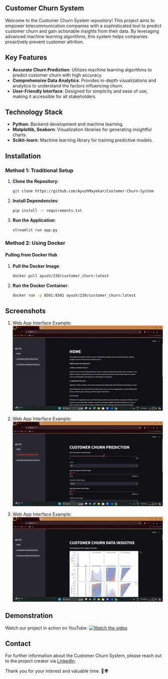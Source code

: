 ## Customer Churn System

Welcome to the Customer Churn System repository! This project aims to empower telecommunication companies with a sophisticated tool to predict customer churn and gain actionable insights from their data. By leveraging advanced machine learning algorithms, this system helps companies proactively prevent customer attrition.

## Key Features

- **Accurate Churn Prediction**: Utilizes machine learning algorithms to predict customer churn with high accuracy.
- **Comprehensive Data Analytics**: Provides in-depth visualizations and analytics to understand the factors influencing churn.
- **User-Friendly Interface**: Designed for simplicity and ease of use, making it accessible for all stakeholders.

## Technology Stack

- **Python**: Backend development and machine learning.
- **Matplotlib, Seaborn**: Visualization libraries for generating insightful charts.
- **Scikit-learn**: Machine learning library for training predictive models.

## Installation

### Method 1: Traditional Setup

1. **Clone the Repository**: 
   ```sh
   git clone https://github.com/AyushMayekar/Customer-Churn-System
   ```

2. **Install Dependencies**: 
   ```sh
   pip install -r requirements.txt
   ```

3. **Run the Application**:
   ```sh
   streamlit run app.py
   ```

### Method 2: Using Docker

#### Pulling from Docker Hub

1. **Pull the Docker Image**:
   ```sh
   docker pull ayush/230/customer_churn:latest
   ```

2. **Run the Docker Container**:
   ```sh
   docker run -p 8501:8501 ayush/230/customer_churn:latest
   ```

## Screenshots

1. Web App Interface Example:
   ![1](https://github.com/AyushMayekar/Customer-Churn-System/blob/main/Screenshot%202024-07-27%20114033.png)

2. Web App Interface Example:
   ![2](https://github.com/AyushMayekar/Customer-Churn-System/blob/main/Screenshot%202024-07-27%20114110.png)

3. Web App Interface Example:
   ![3](https://github.com/AyushMayekar/Customer-Churn-System/blob/main/Screenshot%202024-07-27%20114124.png)  

## Demonstration

Watch our project in action on YouTube:
[![Watch the video](https://img.youtube.com/vi/nD8dHQmpvf8/maxresdefault.jpg)](https://youtu.be/nD8dHQmpvf8)

## Contact

For further information about the Customer Churn System, please reach out to the project creator via [LinkedIn](linkedin.com/in/swapneel-mauru-062070285).

Thank you for your interest and valuable time. 🤝🌍

